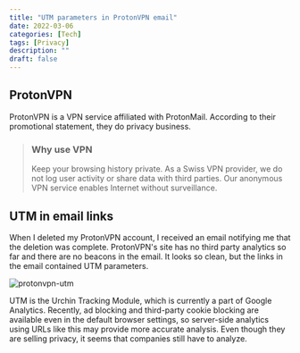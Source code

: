 ```yaml
---
title: "UTM parameters in ProtonVPN email"
date: 2022-03-06
categories: [Tech]
tags: [Privacy]
description: ""
draft: false
---
```


## ProtonVPN

ProtonVPN is a VPN service affiliated with ProtonMail.
According to their promotional statement, they do privacy business.

> ### Why use VPN
> Keep your browsing history private. As a Swiss VPN provider, we do not log user activity or share data with third parties. Our anonymous VPN service enables Internet without surveillance.

## UTM in email links

When I deleted my ProtonVPN account, I received an email notifying me that the deletion was complete. 
ProtonVPN's site has no third party analytics so far and there are no beacons in the email.
It looks so clean, but the links in the email contained UTM parameters.

![protonvpn-utm](/img/protonvpn-utm.png)

UTM is the Urchin Tracking Module, which is currently a part of Google Analytics.
Recently, ad blocking and third-party cookie blocking are available even in the default browser settings, so server-side analytics using URLs like this may provide more accurate analysis.
Even though they are selling privacy, it seems that companies still have to analyze.

